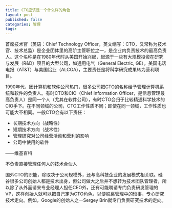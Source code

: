 ```yaml
---
title: CTO应该是一个什么样的角色
layout: post
published: false
categories: 管理
tags: 
---
```



首席技术官（英语：Chief Technology Officer，英文缩写：CTO，又常称为技术官、技术总监）是企业团体里的高阶主管职位之一，是企业内负责技术的最高负责人。这个名称是在1980年代时从美国开始兴起，起源于一些有大规模投资在研究与发展（R&D）项目的大型公司，如通用电气（General Electric, GE），美国电话电报（AT&T）与美国铝业（ALCOA），主要责任是将科学研究成果转为营利项目。

1990年代，因计算机和软件公司热门，很多公司把CTO的名称给予管理计算机系统和软件的负责人。有时CTO和CIO（Chief Information Officer，是信息管理最高负责人）是同一个人（尤其在软件公司），有时CTO会归于比较精通科学技术的CIO手下。在不同领域的公司，CTO工作性质不同；即使在同一领域，工作性质也可能大不相同。一般CTO会有以下责任：

* 长期技术方向（战略性）
* 短期技术方向（战术性）
* 管理研究对公司经营活动和营利的影响
* 公司中使用的软件

——维基百科

不负责直接管理任何人的技术合伙人 

国外CTO的职能，除取决于公司规模外，还与高科技企业的发展模式相关联。硅谷很多公司创始人都是技术出身，但公司做大之后并不想转为技术团队管理者，所以除了从外面请来专业经理人担任CEO外，还有可能聘请专门负责研发管理的VP，这样创始人就可以把自己定为CTO角色，以便脱离管理中的琐事，专心研究技术走向。例如，Google的创始人之一Sergey Brin就专门负责研究技术的走向。
